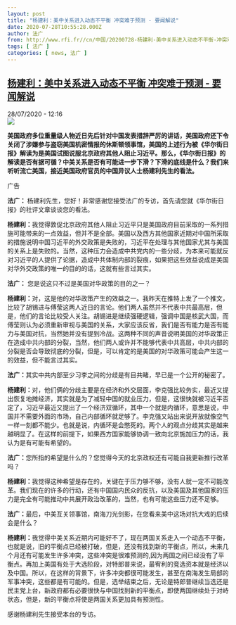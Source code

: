 ```yaml
---
layout: post
title: "杨建利：美中关系进入动态不平衡 冲突难于预测 - 要闻解说"
date: 2020-07-28T10:55:28.000Z
author: 法广
from: http://www.rfi.fr//cn/中国/20200728-杨建利-美中关系进入动态不平衡-冲突难于预测
tags: [ 法广 ]
categories: [ news, 法广 ]
---
```

<!--1595933728000-->
[杨建利：美中关系进入动态不平衡 冲突难于预测 - 要闻解说](http://www.rfi.fr//cn/%E4%B8%AD%E5%9B%BD/20200728-%E6%9D%A8%E5%BB%BA%E5%88%A9-%E7%BE%8E%E4%B8%AD%E5%85%B3%E7%B3%BB%E8%BF%9B%E5%85%A5%E5%8A%A8%E6%80%81%E4%B8%8D%E5%B9%B3%E8%A1%A1-%E5%86%B2%E7%AA%81%E9%9A%BE%E4%BA%8E%E9%A2%84%E6%B5%8B)
------

<div>
<div>28/07/2020 - 12:16</div><img src="https://s.rfi.fr/media/display/a150e956-6919-11ea-93ef-005056a964fe/w:310/p:16x9/t%C3%A9l%C3%A9chargement-4.jpg"><p><strong>美国政府多位重量级人物近日先后针对中国发表措辞严厉的讲话，美国政府还下令关闭了涉嫌参与盗窃美国机密情报的休斯顿领事馆，美国的上述行为被《华尔街日报》解读为是美国试图说服北京政府其他人阻止习近平。那么，《华尔街日报》的解读是否有据可循？中美关系是否有可能进一步下滑？下滑的底线是什么？我们来听听流亡美国，接近美国政府官员的中国异议人士杨建利先生的看法。</strong></p><div class="t-content__body u-clearfix"><div class="m-interstitial"><div class="m-interstitial__ad"><divclass="m-block-ad "data-tms-ad-type="box"data-tms-ad-status="idle"data-tms-ad-pos="1"><div class="m-block-ad__label"><span class="m-block-ad__label__text">广告</span></div><div class="m-block-ad__content"></div></div></div></div><p><strong>法广： </strong>杨建利先生，您好！非常感谢您接受法广的专访，首先请您就《华尔街日报》的社评文章谈谈您的看法。</p><p><strong>杨建利：</strong>我觉得敦促北京政府其他人阻止习近平只是美国政府目前采取的一系列措施可能带来的一点效益，但并不是全部。美国以及西方其他国家近期对中国所采取的措施说明中国习近平的外交政策是失败的，习近平在处理与其他国家尤其与美国的关系上是失败的。当然，这种压力会造成中共党内的一些分歧，为本来可能就反对习近平的人提供了论据，造成中共体制内部的裂痕，如果把这些效益说成是美国对华外交政策的唯一的目的的话，这就有些言过其实。</p><p><strong>法广：</strong> 您是说这只不过是美国对华政策的目的之一？</p><p><strong>杨建利：</strong>对，这是他的对华政策产生的效益之一。我昨天在推特上发了一个推文，比较了胡锡进与傅莹这两人近日的言论。他们两人虽然并不代表中共最高层，但是，他们的言论比较受人关注。胡锡进是继续强硬逻辑，强调中国是核武大国，而傅莹则认为必须重新审视与美国的关系，大家应该反省，我们是否有能力是否有能力与美国对抗，当然她并没有提到冷战。这两种不同的声音说明美国的对华政策正在造成中共内部的分裂，当然，他们两人或许并不能够代表中共高层，中共内部的分裂是否会导致彻底的分裂，但是，可以肯定的是美国的对华政策可能会产生这一的效益，但不能言过其实。</p><p><strong>法广：</strong>其实中共内部至少习李之间的分歧是有目共睹，早已是一个公开的秘密了。</p><p><strong>杨建利：</strong>对，他们俩的分歧主要是在经济和外交层面，李克强比较务实，最近又提出恢复地摊经济，其实就是为了减轻中国的就业压力，但是，这很快就被习近平否定了，习近平最近又提出了一个经济双循环，其中一个就是内循环，意思是说，中国并不需要外面的市场，自己内部循环就足够了。李克强又站出来说开放就像空气一样一刻都不能少。也就是说，内循环是会憋死的。两个人的观点分歧其实是越来越明显了。在这样的前提下，如果西方国家能够协调一致向北京施加压力的话，我认为是有可能有希望的。</p><p><strong>法广：</strong>您所指的希望是什么的？您觉得今天的北京政权还有可能自我更新推行改革吗？</p><p><strong>杨建利：</strong>我觉得这种希望是存在的，关键在于压力够不够，没有人就一定不可能改革。我们现在的许多的行动，还有中国国内民众的反抗，以及美国及其他国家的压力是完全有可能推动中共展开政治改革的，当然，也有可能这些压力还不足够。</p><p><strong>法广：</strong>最后，中美互关领事馆，南海刀光剑影，在您看来美中这场对抗大戏的后续会是什么？</p><p><strong>杨建利：</strong>我觉得中美关系近期内可能好不了，现在两国关系走入一个动态不平衡，也就是说，旧的平衡点已经被打破，但是，还没有找到新的平衡点，所以，未来几个月还有可能发生许多冲突，这些冲突是很难预测的,因为两国之间已经没有了平衡点。再加上美国有处于大选阶段，对特郎普来说，最宥利的竞选资本就是经济以及中国。所以，在这样的背景下，许多冲突都很可能发生，甚至在南海发生局部的军事冲突，这些都是有可能的。但是，选举结束之后，无论是特郎普继续当选还是民主党上台，新政府都有必要很快与中国找到新的平衡点，即使两国继续处于对峙状态，但是，新的平衡点将使是两国关系更加具有预测性。</p><p>感谢杨建利先生接受本台的专访。</p><p> </p><div class="o-self-promo o-self-promo--nl o-self-promo--hidden" data-selfpromo-newsletter></div><div class="o-self-promo o-self-promo--app o-self-promo--hidden" data-selfpromo-app></div></div>
</div>
